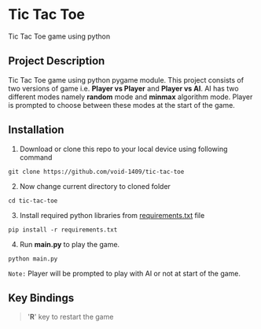 # Tic Tac Toe
Tic Tac Toe game using python

## Project Description
Tic Tac Toe game using python pygame module. This project consists of two versions of game i.e. **Player vs Player** and **Player vs AI**.
AI has two different modes namely **random** mode and **minmax** algorithm mode. Player is prompted to choose between these modes at the start of the game.

## Installation
1. Download or clone this repo to your local device using following command
```
git clone https://github.com/void-1409/tic-tac-toe
```
2. Now change current directory to cloned folder
```
cd tic-tac-toe
```
3. Install required python libraries from [requirements.txt](requirements.txt) file
```
pip install -r requirements.txt
```
4. Run **main.py** to play the game.
```
python main.py
```
`Note:` Player will be prompted to play with AI or not at start of the game.
## Key Bindings
>'**R**' key to restart the game
